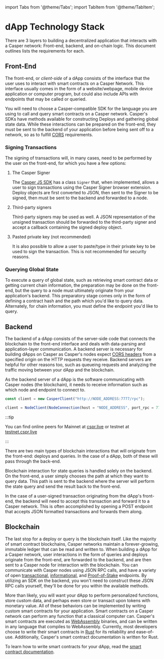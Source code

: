 import Tabs from '@theme/Tabs';
import TabItem from '@theme/TabItem';

# dApp Technology Stack

There are 3 layers to building a decentralized application that interacts with a Casper network: Front-end, backend, and on-chain logic. This document outlines lists the requirements for each.

## Front-End

The front-end, or *client-side* of a dApp consists of the interface that the user uses to interact with smart contracts on a Casper Network. This interface usually comes in the form of a website/webpage, mobile device application or computer program, but could also include APIs with endpoints that may be called or queried.

You will need to choose a Casper-compatible SDK for the language you are using to call and query smart contracts on a Casper network. Casper's SDKs have methods available for constructing Deploys and gathering global state data. While these interactions can be prepared on the front-end, they must be sent to the backend of your application before being sent off to a network, so as to fulfill [CORS](https://developer.mozilla.org/en-US/docs/Web/HTTP/CORS) requirements.

### Signing Transactions

The signing of transactions will, in many cases, need to be performed by the user on the front-end, for which you have a few options:

1. The Casper Signer

   The [Casper JS SDK](https://github.com/casper-ecosystem/casper-js-sdk) has a class `Signer` that, when implemented, allows a user to sign transactions using the Casper Signer browser extension. Deploy objects are first converted to JSON, then sent to the Signer to be signed, then must be sent to the backend and forwarded to a node.

2. Third-party signers

   Third-party signers may be used as well. A JSON representation of the unsigned transaction should be forwarded to the third-party signer and accept a callback containing the signed deploy object.

3. Pasted private key (not recommended)

   It is also possible to allow a user to paste/type in their private key to be used to sign the transaction. This is not recommended for security reasons.

### Querying Global State

To execute a query of global state, such as retrieving smart contract data or getting current chain information, the preparation may be done on the front-end, but the query to a node must ultimately originate from your application's backend. This preparatory stage comes only in the form of defining a contract hash and the path which you'd like to query data. Alternately, for chain information, you must define the endpoint you'd like to query.

## Backend

The backend of a dApp consists of the server-side code that connects the blockchain to the front-end interface and deals with data-parsing and application-layer communication. A backend server is necessary for building dApps on Casper as Casper's nodes expect [CORS headers](https://developer.mozilla.org/en-US/docs/Web/HTTP/CORS) from a specified origin on the HTTP requests they receive. Backend servers are helpful for other reasons too, such as queueing requests and analyzing the traffic moving between your dApp and the blockchain.

As the backend server of a dApp is the software communicating with Casper nodes (the blockchain), it needs to receive information such as which node and endpoint to connect to.

<Tabs>

<TabItem value="js" label="JavaScript">

```javascript
const client = new CasperClient("http://NODE_ADDRESS:7777/rpc");
```

</TabItem>

<TabItem value="py" label="Python">

```javascript
client = NodeClient(NodeConnection(host = "NODE_ADDRESS", port_rpc = 7777))
```

</TabItem>

</Tabs>

:::tip

You can find online peers for Mainnet at [cspr.live](https://cspr.live) or testnet at [testnet.cspr.live](https://testnet.cspr.live)

:::

There are two main types of blockchain interactions that will originate from the front-end: deploys and queries. In the case of a dApp, both of these will pass through the back-end.

Blockchain interaction for state queries is handled solely on the backend. On the front-end, a user simply chooses the path at which they want to query data. This path is sent to the backend where the server will perform the state query and send the result back to the front-end.

In the case of a user-signed transaction originating from the dApp's front-end, the backend will need to accept this transaction and forward it to a Casper network. This is often accomplished by opening a POST endpoint that accepts JSON formatted transactions and forwards them along.

## Blockchain

The last stop for a deploy or query is the blockchain itself. Like the majority of smart contract blockchains, Casper networks maintain a forever-growing, immutable ledger that can be read and written to. When building a dApp for a Casper network, user interactions in the form of queries and deploys originate from the front-end, are forwarded to the backend, and are then sent to a Casper node for interaction with the blockchain. You can communicate with Casper nodes using JSON RPC calls, and have a variety of open [transactional](../json-rpc/json-rpc-transactional.md), [informational](../json-rpc/json-rpc-informational.md), and [Proof-of-Stake](../json-rpc/json-rpc-pos.md) endpoints. By utilizing an SDK on the backend, you won't need to construct these JSON RPC calls yourself, they'll be done for you within the available methods.

More than likely, you will want your dApp to perform personalized functions, store custom data, and perhaps even store or transact upon tokens with monetary value. All of these behaviors can be implemented by writing custom smart contracts for your application. Smart contracts on a Casper network can perform any function that a classical computer can. Casper's smart contracts are executed as [WebAssembly](https://webassembly.org/) binaries, and can be written in any language that compiles to WebAssembly. Currently, most developers choose to write their smart contracts in [Rust](https://www.rust-lang.org/) for its reliability and ease-of-use. Additionally, Casper's smart contract documentation is written for Rust.

To learn how to write smart contracts for your dApp, read the [smart contract documentation](../writing-onchain-code/index.md).

